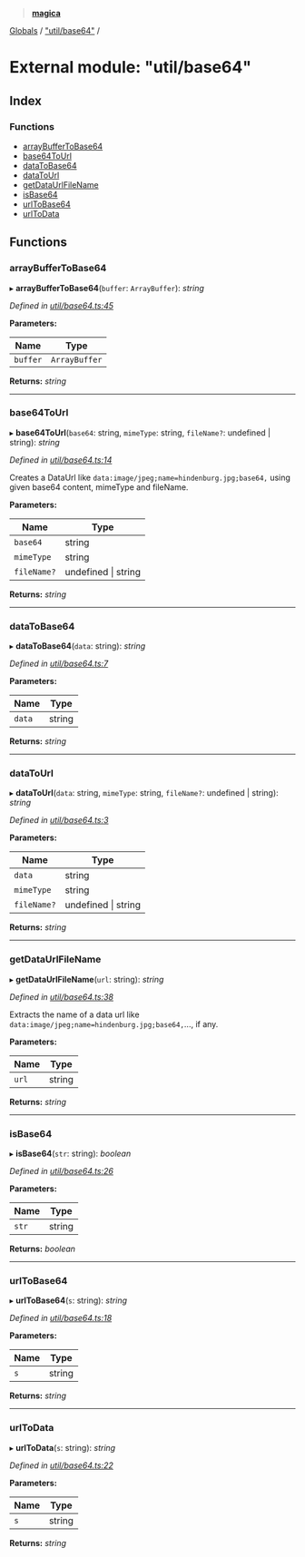 > **[magica](../README.md)**

[Globals](../README.md) / ["util/base64"](_util_base64_.md) /

# External module: "util/base64"

## Index

### Functions

* [arrayBufferToBase64](_util_base64_.md#arraybuffertobase64)
* [base64ToUrl](_util_base64_.md#base64tourl)
* [dataToBase64](_util_base64_.md#datatobase64)
* [dataToUrl](_util_base64_.md#datatourl)
* [getDataUrlFileName](_util_base64_.md#getdataurlfilename)
* [isBase64](_util_base64_.md#isbase64)
* [urlToBase64](_util_base64_.md#urltobase64)
* [urlToData](_util_base64_.md#urltodata)

## Functions

###  arrayBufferToBase64

▸ **arrayBufferToBase64**(`buffer`: `ArrayBuffer`): *string*

*Defined in [util/base64.ts:45](https://github.com/cancerberoSgx/magica/blob/c5226cf/src/util/base64.ts#L45)*

**Parameters:**

Name | Type |
------ | ------ |
`buffer` | `ArrayBuffer` |

**Returns:** *string*

___

###  base64ToUrl

▸ **base64ToUrl**(`base64`: string, `mimeType`: string, `fileName?`: undefined | string): *string*

*Defined in [util/base64.ts:14](https://github.com/cancerberoSgx/magica/blob/c5226cf/src/util/base64.ts#L14)*

Creates a DataUrl like `data:image/jpeg;name=hindenburg.jpg;base64,` using given base64 content, mimeType and fileName.

**Parameters:**

Name | Type |
------ | ------ |
`base64` | string |
`mimeType` | string |
`fileName?` | undefined \| string |

**Returns:** *string*

___

###  dataToBase64

▸ **dataToBase64**(`data`: string): *string*

*Defined in [util/base64.ts:7](https://github.com/cancerberoSgx/magica/blob/c5226cf/src/util/base64.ts#L7)*

**Parameters:**

Name | Type |
------ | ------ |
`data` | string |

**Returns:** *string*

___

###  dataToUrl

▸ **dataToUrl**(`data`: string, `mimeType`: string, `fileName?`: undefined | string): *string*

*Defined in [util/base64.ts:3](https://github.com/cancerberoSgx/magica/blob/c5226cf/src/util/base64.ts#L3)*

**Parameters:**

Name | Type |
------ | ------ |
`data` | string |
`mimeType` | string |
`fileName?` | undefined \| string |

**Returns:** *string*

___

###  getDataUrlFileName

▸ **getDataUrlFileName**(`url`: string): *string*

*Defined in [util/base64.ts:38](https://github.com/cancerberoSgx/magica/blob/c5226cf/src/util/base64.ts#L38)*

Extracts the name of a data url like `data:image/jpeg;name=hindenburg.jpg;base64,`..., if any.

**Parameters:**

Name | Type |
------ | ------ |
`url` | string |

**Returns:** *string*

___

###  isBase64

▸ **isBase64**(`str`: string): *boolean*

*Defined in [util/base64.ts:26](https://github.com/cancerberoSgx/magica/blob/c5226cf/src/util/base64.ts#L26)*

**Parameters:**

Name | Type |
------ | ------ |
`str` | string |

**Returns:** *boolean*

___

###  urlToBase64

▸ **urlToBase64**(`s`: string): *string*

*Defined in [util/base64.ts:18](https://github.com/cancerberoSgx/magica/blob/c5226cf/src/util/base64.ts#L18)*

**Parameters:**

Name | Type |
------ | ------ |
`s` | string |

**Returns:** *string*

___

###  urlToData

▸ **urlToData**(`s`: string): *string*

*Defined in [util/base64.ts:22](https://github.com/cancerberoSgx/magica/blob/c5226cf/src/util/base64.ts#L22)*

**Parameters:**

Name | Type |
------ | ------ |
`s` | string |

**Returns:** *string*
